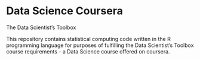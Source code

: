 Data Science Coursera
=====================

The Data Scientist’s Toolbox

This repository contains statistical computing code written in the R programming language for purposes of fulfilling the Data Scientist’s Toolbox course requirements - a Data Science course offered on coursera.
